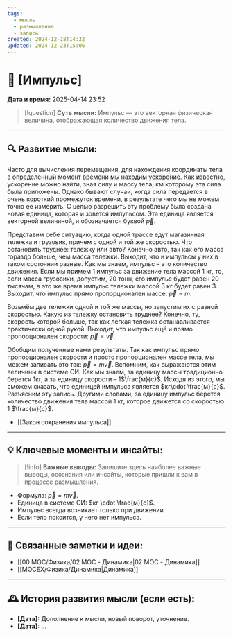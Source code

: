 ```yaml
---
tags:
  - мысль
  - размышление
  - запись
created: 2024-12-18T14:32
updated: 2024-12-23T15:06
---
```


# 💭  [Импульс]

**Дата и время:** 2025-04-14 23:52

> [!question] **Суть мысли:**
> Импульс — это векторная физическая величина, отображающая количество движения тела.

---

## 🔍 Развитие мысли:

Часто для вычисления перемещения, для нахождения координаты тела в определенный момент времени мы находим ускорение. Как известно, ускорение можно найти, зная силу и массу тела, км которому эта сила была приложены. Однако бывают случаи, когда сила передается в очень короткий промежуток времени, в результате чего мы не можем точно ее измерить. С целью разрешить эту проблему была создана новая единица, которая и зовется импульсом. Эта единица является векторной величиной, и обозначается буквой $\vec{p}$.

Представим себе ситуацию, когда одной трассе едут магазинная тележка и грузовик, причем с одной и той же скоростью. Что остановить труднее: тележку или авто? Конечно авто, так как его масса гораздо больше, чем масса тележки. Выходит, что и импульсы у них в таком состоянии разные. Как мы знаем, импульс – это количество движения. Если мы примем 1 импульс за движение тела массой 1 кг, то, если масса грузовики, допустим, 20 тонн, его импульс будет равен 20 тысячам, в это же время импульс тележки массой 3 кг будет равен 3. Выходит, что импульс прямо пропорционален массе: $\vec{p}=m$.

Возьмём две тележки одной и той же массы, но запустим их с разной скоростью. Какую из тележку остановить труднее? Конечно, ту, скорость которой больше, так как легкая тележка останавливается практически одной рукой. Выходит, что импульс ещё и прямо пропорционален скорости: $\vec{p}=\vec{v}$.

Обобщим полученные нами результаты. Так как импульс прямо пропорционален скорости и просто пропорционален массе тела, мы можем записать это так: $\vec{p}=m\vec{v}$. Вспомним, как выражаются этим величины в системе СИ. Как мы знаем, за единицу массы традиционно берется 1кг, а за единицу скорости – 1$\frac{м}{с}$. Исходя из этого, мы сможем сказать, что единицей импульса является $кг\cdot \frac{м}{с}$. Разъясним эту запись. Другими словами, за единицу импульс берется количество движения тела массой 1 кг, которое движется со скоростью 1 $\frac{м}{с}$. 

- [[Закон сохранения импульса]]

---

## 💡 Ключевые моменты и инсайты:

> [!info] **Важные выводы:**
> Запишите здесь наиболее важные выводы, осознания или инсайты, которые пришли к вам в процессе размышления.

- Формула: $\vec{p}=m\vec{v}$.
- Единица в системе СИ: $кг \cdot \frac{м}{с}$.
- Импульс всегда возникает только при движении. 
- Если тело покоится, у него нет импульса.

---

## 🔄 Связанные заметки и идеи:

- [[00 MOC/Физика/02 MOC - Динамика|02 MOC - Динамика]]
- [[MOCEX/Физика/Динамика|Динамика]]

---

## 🕰️ История развития мысли (если есть):

* **[Дата]:**  Дополнение к мысли, новый поворот, уточнение.
* **[Дата]:**  ...